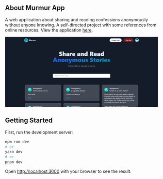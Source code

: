 ## About Murmur App

A web application about sharing and reading confessions anonymously without anyone knowing. A self-directed project with some references from online resources. View the application [here](https://murmur-app.vercel.app/).

![Murmur Homepage](screenshots/screenshot-homepage.png)

## Getting Started

First, run the development server:

```bash
npm run dev
# or
yarn dev
# or
pnpm dev
```

Open [http://localhost:3000](http://localhost:3000) with your browser to see the result.

